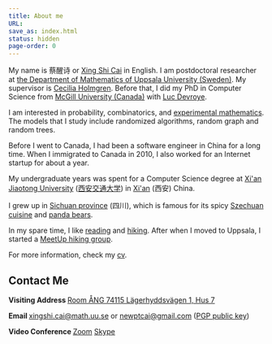```yaml
---
title: About me
URL:
save_as: index.html
status: hidden
page-order: 0
---
```



My name is 蔡醒诗 or [Xing Shi Cai](https://goo.gl/B7HhNt "How to say it") in English.  I am
postdoctoral researcher at [the Department of Mathematics of Uppsala University
(Sweden)](https://www.uu.se/en).  My supervisor is [Cecilia
Holmgren](http://katalog.uu.se/profile/?id=N5-824).  Before that, I did my PhD in Computer Science
from [McGill University (Canada)](http://mcgill.ca) with [Luc Devroye](http://luc.devroye.org/). 


I am interested in probability, combinatorics, and [experimental
mathematics](https://en.wikipedia.org/wiki/Experimental_mathematics).  The models that I study
include randomized algorithms, random graph and random trees.

Before I went to Canada, I had been a software engineer in China for a long time.  When I immigrated
to Canada in 2010, I also worked for an Internet startup for about a year.

My undergraduate years was spent for a Computer Science degree at [Xi'an Jiaotong
University](http://www.xjtu.edu.cn/en/) ([西安交通大学](http://www.xjtu.edu.cn/)) in
[Xi'an](https://en.wikipedia.org/wiki/Xi%27an)
(西安) China.

I grew up in [Sichuan province](http://en.wikipedia.org/wiki/Sichuan) (四川), which is famous for
its spicy [Szechuan cuisine](http://en.wikipedia.org/wiki/Szechuan_cuisine) and [panda
bears](https://en.wikipedia.org/wiki/Sichuan_Giant_Panda_Sanctuaries).

In my spare time, I like
[reading](https://www.goodreads.com/review/list/4410353-xing-shi?order=d&shelf=read) and
[hiking]({static}/images/me/10.jpg).  After when I moved to Uppsala, I started a [MeetUp hiking
group](https://www.meetup.com/Uppsala-Evening-Hike-Group/).

For more information, check my
[cv](https://drive.google.com/file/d/0B9btgbQECJJWOXJiXzNua0dWU3c/preview).

## Contact Me

**Visiting Address <i class="fas fa-door-open"></i>**  [Room ÅNG 74115 Lägerhyddsvägen 1, Hus 7](http://bit.ly/2UpHJ32)

**Email <i class="fas fa-envelope"></i>**  [xingshi.cai@math.uu.se](mailto:xingshi.cai@math.uu.se) or
[newptcai@gmail.com](mailto:newptcai@gmail.com) ([PGP public key](http://keyserver.ubuntu.com/pks/lookup?search=newptcai%40gmail.com&fingerprint=on&op=index))

**Video Conference <i class="fas fa-video"></i>** [Zoom](https://us04web.zoom.us/j/3355863452) <i class="fab fa-skype"></i> [Skype](https://us04web.zoom.us/j/3355863452)
